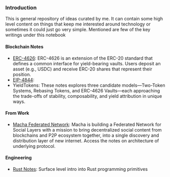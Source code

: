 ### Introduction
This is general repository of ideas curated by me. It can contain some high level content on things that keep me interested around technology or sometimes it could just go very simple. Mentioned are few of the key writings under this notebook

#### Blockchain Notes
- [ERC-4626](https://github.com/sksmlabs/Notebook/blob/main/ERC-4626.md): ERC-4626 is an extension of the ERC-20 standard that defines a common interface for yield-bearing vaults. Users deposit an asset (e.g., USDC) and receive ERC-20 shares that represent their position.
- [EIP-4844](https://github.com/sksmlabs/Notebook/blob/main/EIP-4844.md): 
- YieldTokens: These notes explores three candidate models—Two-Token Systems, Rebasing Tokens, and ERC-4626 Vaults—each approaching the trade-offs of stability, composability, and yield attribution in unique ways.

#### From Work
- [Macha Federated Network](https://github.com/sksmlabs/Notebook/blob/main/Macha.md): Macha is building a Federated Network for Social Layers with a mission to bring decentralized social content from blockchains and P2P ecosystem together, into a single discovery and distribution layer of new internet. Access the notes on architecture of underlying protocol.

#### Engineering
- [Rust Notes](https://github.com/sksmlabs/Notebook/blob/main/Rust.md): Surface level intro into Rust programming primitives
